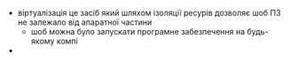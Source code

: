- віртуалізація це засіб який шляхом ізоляції ресурів дозволяє шоб ПЗ не залежало від апаратної частини
	- шоб можна було запускати програмне забезпечення на будь-якому компі
- 